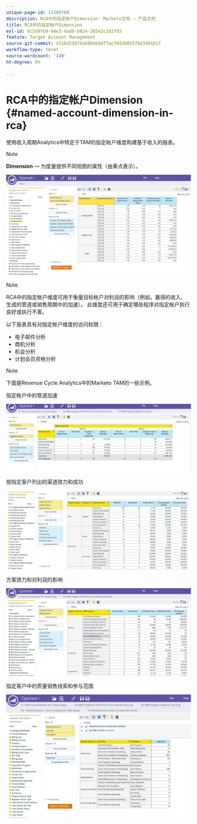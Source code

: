 ```yaml
---
unique-page-id: 11380789
description: RCA中的指定帐户Dimension- Marketo文档 — 产品文档
title: RCA中的指定帐户Dimension
exl-id: 0c5d9fb9-94e3-4ad0-b024-26542c2d2fd3
feature: Target Account Management
source-git-commit: 431bd258f9a68bbb9df7acf043085578d3d91b1f
workflow-type: tm+mt
source-wordcount: '149'
ht-degree: 0%

---
```


# RCA中的指定帐户Dimension {#named-account-dimension-in-rca}

使用收入周期Analytics中特定于TAM的指定帐户维度构建基于收入的报表。

>[!NOTE]
>
>**Dimension** — 为度量提供不同视图的属性（由黄点表示）。

![](assets/one-2.png)

>[!NOTE]
>
>RCA中的指定帐户维度可用于衡量目标帐户对利润的影响（例如，赢得的收入、生成的管道或销售周期中的加速）。 此维度还可用于确定哪些程序对指定帐户执行良好或执行不善。

以下报表具有对指定帐户维度的访问权限：

* 电子邮件分析
* 商机分析
* 机会分析
* 计划会员资格分析

>[!NOTE]
>
>下面是Revenue Cycle Analytics中的Marketo TAM的一些示例。

指定帐户中的管道加速

![](assets/two-1.png)

按指定客户列出的渠道效力和成功

![](assets/three-2.png)

方案效力和对利润的影响

![](assets/four-3.png)

指定客户中的质量销售线索和参与范围

![](assets/five-2.png)
